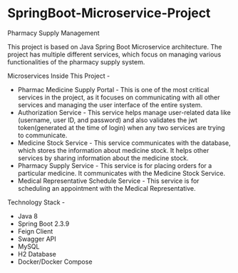 # SpringBoot-Microservice-Project
Pharmacy Supply Management

This project is based on Java Spring Boot Microservice architecture. The project has multiple different services, which focus on managing various functionalities of the pharmacy supply system. 

Microservices Inside This Project - 
* Pharmac Medicine Supply Portal - This is one of the most critical services in the project, as it focuses on communicating with all other services and managing the user interface of the entire system.
* Authorization Service - This service helps manage user-related data like (username, user ID, and password) and also validates the jwt token(generated at the time of login) when any two services are trying to communicate.
* Medicine Stock Service - This service communicates with the database, which stores the information about medicine stock. It helps other services by sharing information about the medicine stock.
* Pharmacy Supply Service - This service is for placing orders for a particular medicine. It communicates with the Medicine Stock Service.
* Medical Representative Schedule Service - This service is for scheduling an appointment with the Medical Representative.

Technology Stack - 
* Java 8
* Spring Boot 2.3.9
* Feign Client
* Swagger API
* MySQL
* H2 Database
* Docker/Docker Compose
